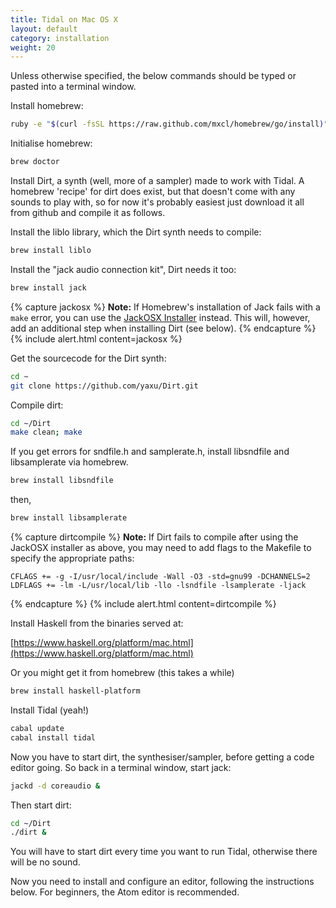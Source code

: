 ```yaml
---
title: Tidal on Mac OS X
layout: default
category: installation
weight: 20
---
```


Unless otherwise specified, the below commands should be typed or pasted into a terminal window.

Install homebrew:

```bash
ruby -e "$(curl -fsSL https://raw.github.com/mxcl/homebrew/go/install)"
```

Initialise homebrew:

```bash
brew doctor
```

Install Dirt, a synth (well, more of a sampler) made to work with
Tidal. A homebrew 'recipe' for dirt does exist, but that doesn't come
with any sounds to play with, so for now it's probably easiest just
download it all from github and compile it as follows.

Install the liblo library, which the Dirt synth needs to compile:

```bash
brew install liblo
```

Install the "jack audio connection kit", Dirt needs it too:

```bash
brew install jack
```

{% capture jackosx %}
__Note:__ If Homebrew's installation of Jack fails with a `make` error, you can use the [JackOSX Installer](http://www.jackosx.com/download.html) instead. This will, however, add an additional step when installing Dirt (see below).
{% endcapture %}
{% include alert.html content=jackosx %}


Get the sourcecode for the Dirt synth:

```bash
cd ~
git clone https://github.com/yaxu/Dirt.git
```

Compile dirt:

```bash
cd ~/Dirt
make clean; make
```

If you get errors for sndfile.h and samplerate.h, install libsndfile and libsamplerate via homebrew.

```bash
brew install libsndfile
```

then,

```bash
brew install libsamplerate
```

{% capture dirtcompile %}
**Note:** If Dirt fails to compile after using the JackOSX installer as above, you may need to add flags to the Makefile to specify the appropriate paths:

```make
CFLAGS += -g -I/usr/local/include -Wall -O3 -std=gnu99 -DCHANNELS=2
LDFLAGS += -lm -L/usr/local/lib -llo -lsndfile -lsamplerate -ljack
```
{% endcapture %}
{% include alert.html content=dirtcompile %}

Install Haskell from the binaries served at:

[https://www.haskell.org/platform/mac.html](https://www.haskell.org/platform/mac.html)

Or you might get it from homebrew (this takes a while)

```bash
brew install haskell-platform
```

Install Tidal (yeah!)

```bash
cabal update
cabal install tidal
```

Now you have to start dirt, the synthesiser/sampler, before getting a
code editor going. So back in a terminal window, start jack:

```bash
jackd -d coreaudio &
```

Then start dirt:

```bash
cd ~/Dirt
./dirt &
```

You will have to start dirt every time you want to run Tidal,
otherwise there will be no sound. 

Now you need to install and configure an editor, following the
instructions below. For beginners, the Atom editor is recommended.

